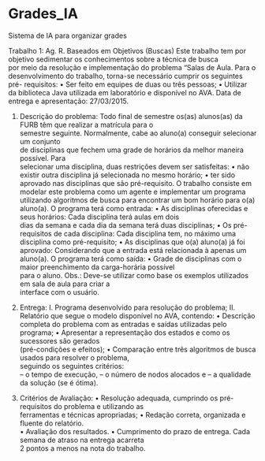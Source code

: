 # Grades_IA
Sistema de IA para organizar grades

Trabalho	1:	Ag.	R.	Baseados	em	Objetivos	(Buscas)
Este	trabalho	tem	por	objetivo	sedimentar	os	conhecimentos	sobre	a	técnica	de	busca	
por	meio	da	resolução e	implementação	do problema “Salas	de	Aula.
Para	 o	 desenvolvimento	 do	 trabalho,	 torna-se	 necessário	 cumprir os	 seguintes pré-
requisitos:
• Ser	feito	em	equipes	de	duas ou três	pessoas;
• Utilizar da	biblioteca	Java	utilizada	em	laboratório	e	disponível	no	AVA.
Data	de	entrega e	apresentação:	27/03/2015.
1. Descrição	do	problema:
Todo	final	de	semestre	os(as) alunos(as) da	FURB	têm	que	realizar	a	matrícula	para	o	
semestre	seguinte.	Normalmente,	cabe	ao	aluno(a) conseguir	selecionar	um	conjunto	
de	 disciplinas	 que	 fechem	 uma	 grade	 de	 horários	 da	 melhor	 maneira	 possível.	 Para	
selecionar	uma	disciplina,	duas	restrições	devem	ser	satisfeitas:
• não	existir	outra	disciplina	já	selecionada	no	mesmo	horário;
• ter	sido	aprovado nas	disciplinas	que	são	pré-requisito.
O	 trabalho	 consiste	em	modelar	este	 problema	 como	 um	 agente e	 implementar	 um	
programa	 utilizando	 algoritmos	 de	 busca	 para encontrar um	 bom	 horário	 para	 o(a)
aluno(a).
O	programa	terá	como	entrada:
• As	 disciplinas	 oferecidas	 e	 seus	 horários: Cada disciplina	 terá aulas	 em	 dois	
dias	da	semana	e	cada	dia	da	semana	terá	duas	disciplinas;
• Os	 pré-requisitos	 de	 cada	 disciplina: Cada	 disciplina	 tem,	 no	 máximo	 uma
disciplina	como	pré-requisito;
• As	disciplinas	que o(a) aluno(a) já	 foi	aprovado:	Considerando	que	a	entrada	
está	relacionada	à	apenas	um	aluno(a).
O	programa	terá	como	saída:
• Grade	 de	 disciplinas	 com	 o	 maior	 preenchimento	 da	 carga-horária	 possível	
para	o	aluno.
Obs.: Deve-se	 utilizar	 como	 base	 os	exemplos	 utilizados	em	 sala	 de	aula	 para	 criar	a	
interface	com	o	usuário.

2. Entrega:
I. Programa	desenvolvido	para	resolução	do	problema;
II. Relatório	que	segue	o	modelo	disponível	no	AVA,	contendo:
• Descrição	 completa	 do	 problema	 com	 as	 entradas	 e	 saídas	 utilizadas	 pelo	
programa;
• Apresentar	 a	 representação	 dos	 estados	 e	 como	 os	 sucessores	 são	 gerados	
(pré-condições e	efeitos);
• Comparação entre	 três algoritmos	de	busca	usados	para	 resolver	o	problema,	
seguindo	os	seguintes	critérios:	
– o	tempo	de	execução,
– o	número	de	nodos	alocados	e
– a	qualidade	da	solução	(se		é	ótima).
3. Critérios	de	Avaliação:
• Resolução adequada,	cumprindo	os	pré-requisitos	do	problema	e	utilizando	as	
ferramentas	e	técnicas apropriadas;
• Redação correta, organizada	e	fluente	do	relatório.	
• Avaliação dos	resultados.	
• Cumprimento	do	prazo	de	entrega.	Cada	semana	de	atraso	na	entrega	acarreta	
2	pontos	a	menos	na	nota	do	trabalho.	
